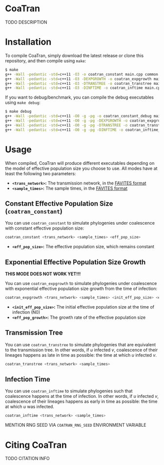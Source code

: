 # CoaTran
TODO DESCRIPTION

# Installation
To compile CoaTran, simply download the latest release or clone this repository, and then compile using `make`:

```bash
$ make
g++ -Wall -pedantic -std=c++11 -O3 -o coatran_constant main.cpp common.cpp common.h coalescent.cpp coalescent.h
g++ -Wall -pedantic -std=c++11 -O3 -DEXPGROWTH -o coatran_expgrowth main.cpp common.cpp common.h coalescent.cpp coalescent.h
g++ -Wall -pedantic -std=c++11 -O3 -DTRANSTREE -o coatran_transtree main.cpp common.cpp common.h coalescent.cpp coalescent.h
g++ -Wall -pedantic -std=c++11 -O3 -DINFTIME -o coatran_inftime main.cpp common.cpp common.h coalescent.cpp coalescent.h
```

If you want to debug/benchmark, you can compile the debug executables using `make debug`:

```bash
$ make debug
g++ -Wall -pedantic -std=c++11 -O0 -g -pg -o coatran_constant_debug main.cpp common.cpp common.h coalescent.cpp coalescent.h
g++ -Wall -pedantic -std=c++11 -O0 -g -pg -DEXPGROWTH -o coatran_expgrowth_debug main.cpp common.cpp common.h coalescent.cpp coalescent.h
g++ -Wall -pedantic -std=c++11 -O0 -g -pg -DTRANSTREE -o coatran_transtree_debug main.cpp common.cpp common.h coalescent.cpp coalescent.h
g++ -Wall -pedantic -std=c++11 -O0 -g -pg -DINFTIME -o coatran_inftime_debug main.cpp common.cpp common.h coalescent.cpp coalescent.h
```

# Usage
When compiled, CoaTran will produce different executables depending on the model of effective population size you choose to use. All modes have at least the following two parameters:

* **`<trans_network>`:** The transmission network, in the [FAVITES format](https://github.com/niemasd/FAVITES/wiki/File-Formats#transmission-network-file-format)
* **`<sample_times>`:** The sample times, in the [FAVITES format](https://github.com/niemasd/FAVITES/wiki/File-Formats#sample-time-file-format)

## Constant Effective Population Size (`coatran_constant`)
You can use `coatran_constant` to simulate phylogenies under coalescence with constant effective population size:

```bash
coatran_constant <trans_network> <sample_times> <eff_pop_size>
```

* **`<eff_pop_size>`:** The effective population size, which remains constant

## Exponential Effective Population Size Growth
**THIS MODE DOES NOT WORK YET!!!**

You can use `coatran_expgrowth` to simulate phylogenies under coalescence with exponential effective population size growth from the time of infection:

```bash
coatran_expgrowth <trans_network> <sample_times> <init_eff_pop_size> <eff_pop_growth>
```

* **`<init_eff_pop_size>`:** The initial effective population size at the time of infection (N0)
* **`<eff_pop_growth>`:** The growth rate of the effective population size

## Transmission Tree
You can use `coatran_transtree` to simulate phylogenies that are equivalent to the transmission tree. In other words, if *u* infected *v*, coalescence of their lineages happens as late in time as possible: the time at which *u* infected *v*.

```bash
coatran_transtree <trans_network> <sample_times>
```

## Infection Time
You can use `coatran_inftime` to simulate phylogenies such that coalescence happens at the time of infection. In other words, if *u* infected *v*, coalescence of their lineages happens as early in time as possible: the time at which *u* was infected.

```bash
coatran_inftime <trans_network> <sample_times>
```

MENTION RNG SEED VIA `COATRAN_RNG_SEED` ENVIRONMENT VARIABLE

# Citing CoaTran
TODO CITATION INFO
